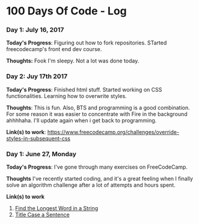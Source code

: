 # 100 Days Of Code - Log

### Day 1: July 16, 2017
<!--##### (delete me or comment me out)-->

**Today's Progress**: Figuring out how to fork repositories. STarted freecodecamp's front end dev course.

**Thoughts:** Fook I'm sleepy. Not a lot was done today.


### Day 2: Juy 17th 2017


**Today's Progress**: Finished html stuff. Started working on CSS functionalities. Learning how to overwrite styles.

**Thoughts**: This is fun. Also, BTS and programming is a good combination. For some reason it was easier to concentrate with Fire in the background ahhhhaha. I'll update again when i get back to programming.

**Link(s) to work**: https://www.freecodecamp.org/challenges/override-styles-in-subsequent-css


### Day 1: June 27, Monday

**Today's Progress**: I've gone through many exercises on FreeCodeCamp.

**Thoughts** I've recently started coding, and it's a great feeling when I finally solve an algorithm challenge after a lot of attempts and hours spent.

**Link(s) to work**
1. [Find the Longest Word in a String](https://www.freecodecamp.com/challenges/find-the-longest-word-in-a-string)
2. [Title Case a Sentence](https://www.freecodecamp.com/challenges/title-case-a-sentence)

